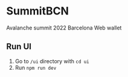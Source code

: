 # SummitBCN
Avalanche summit 2022 Barcelona Web wallet 

## Run UI
1. Go to `/ui` directory with `cd ui`
2. Run `npm run dev`

